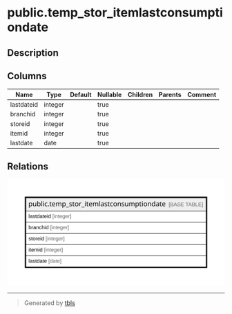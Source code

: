 # public.temp_stor_itemlastconsumptiondate

## Description

## Columns

| Name | Type | Default | Nullable | Children | Parents | Comment |
| ---- | ---- | ------- | -------- | -------- | ------- | ------- |
| lastdateid | integer |  | true |  |  |  |
| branchid | integer |  | true |  |  |  |
| storeid | integer |  | true |  |  |  |
| itemid | integer |  | true |  |  |  |
| lastdate | date |  | true |  |  |  |

## Relations

![er](public.temp_stor_itemlastconsumptiondate.svg)

---

> Generated by [tbls](https://github.com/k1LoW/tbls)
